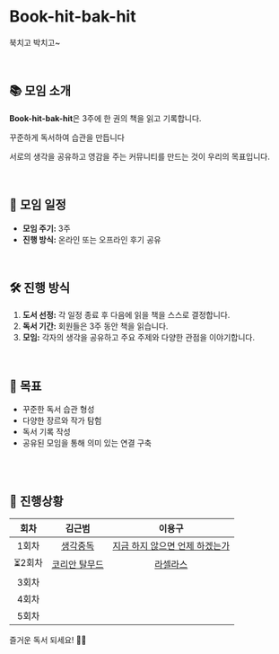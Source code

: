 # Book-hit-bak-hit
북치고 박치고~

</br>

## 📚 모임 소개
**Book-hit-bak-hit**은 3주에 한 권의 책을 읽고 기록합니다. 

꾸준하게 독서하여 습관을 만듭니다

서로의 생각을 공유하고 영감을 주는 커뮤니티를 만드는 것이 우리의 목표입니다.

</br>

## 📅 모임 일정
- **모임 주기:** 3주
- **진행 방식:** 온라인 또는 오프라인 후기 공유

</br>

## 🛠️ 진행 방식
1. **도서 선정:** 각 일정 종료 후 다음에 읽을 책을 스스로 결정합니다.
2. **독서 기간:** 회원들은 3주 동안 책을 읽습니다.
3. **모임:** 각자의 생각을 공유하고 주요 주제와 다양한 관점을 이야기합니다.

</br>

## 🚀 목표
- 꾸준한 독서 습관 형성
- 다양한 장르와 작가 탐험
- 독서 기록 작성
- 공유된 모임을 통해 의미 있는 연결 구축

</br>
</br>

## 📅 진행상황
| 회차  | 김근범 | 이용구 |
|:----:|:----:|:----:|
| 1회차 | [생각중독](https://github.com/KOMBUCHA-GRANDE/book-hit-bak-hit/blob/main/1%ED%9A%8C%EC%B0%A8/%EC%83%9D%EA%B0%81%EC%A4%91%EB%8F%85.md) | [지금 하지 않으면 언제 하겠는가](https://github.com/KOMBUCHA-GRANDE/book-hit-bak-hit/blob/main/1%ED%9A%8C%EC%B0%A8/%EC%A7%80%EA%B8%88%20%ED%95%98%EC%A7%80%20%EC%95%8A%EC%9C%BC%EB%A9%B4%20%EC%96%B8%EC%A0%9C%20%ED%95%98%EA%B2%A0%EB%8A%94%EA%B0%80.md)  |
| ⏳2회차| [코리안 탈무드](https://github.com/KOMBUCHA-GRANDE/book-hit-bak-hit/blob/main/2%ED%9A%8C%EC%B0%A8/%EC%BD%94%EB%A6%AC%EC%95%88%20%ED%83%88%EB%AC%B4%EB%93%9C.md) | [라셀라스](https://github.com/KOMBUCHA-GRANDE/book-hit-bak-hit/blob/main/2%ED%9A%8C%EC%B0%A8/%EB%9D%BC%EC%85%80%EB%9D%BC%EC%8A%A4.md) |
| 3회차 |      |      |
| 4회차 |      |      |
| 5회차 |      |      |

즐거운 독서 되세요! 📖✨
